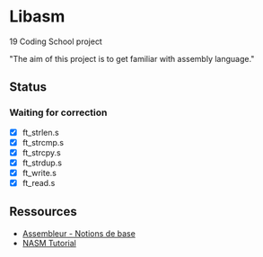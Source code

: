 # Libasm

19 Coding School project

"The aim of this project is to get familiar with assembly language."

## Status

### Waiting for correction

- [x] ft_strlen.s
- [x] ft_strcmp.s
- [x] ft_strcpy.s
- [x] ft_strdup.s
- [x] ft_write.s
- [x] ft_read.s

## Ressources

- [Assembleur - Notions de base](https://beta.hackndo.com/assembly-basics/)
- [NASM Tutorial](https://cs.lmu.edu/~ray/notes/nasmtutorial/)
